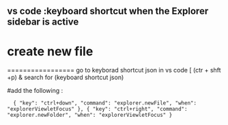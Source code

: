 
## vs code :keyboard shortcut when the Explorer sidebar is active
# create new file 
=================
go to keyborad shortcut json in vs code [ (ctr + shft +p) & search for (keyboard shortcut json)

#add the following :


`   {
		"key": "ctrl+down",
		"command": "explorer.newFile",
		"when": "explorerViewletFocus"
	},
    {
		"key": "ctrl+right",
		"command": "explorer.newFolder",
		"when": "explorerViewletFocus"
	}
 `
 

